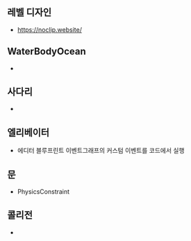 ## 레벨 디자인
- https://noclip.website/

## WaterBodyOcean
- 

## 사다리
-  

## 엘리베이터
- 에디터 블루프린트 이벤트그래프의 커스텀 이벤트를 코드에서 실행

## 문
- PhysicsConstraint

## 콜리전
- 

